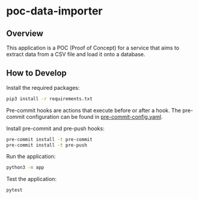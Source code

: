# poc-data-importer

## Overview

This application is a POC (Proof of Concept) for a service that aims to extract data from a CSV file and load it onto a database.

## How to Develop

Install the required packages:

```bash
pip3 install -r requirements.txt
```

Pre-commit hooks are actions that execute before or after a hook.
The pre-commit configuration can be found in [pre-commit-config.yaml](.pre-commit-config.yaml).

Install pre-commit and pre-push hooks:

```bash
pre-commit install -t pre-commit
pre-commit install -t pre-push
```

Run the application:

```bash
python3 -m app
```

Test the application:

```bash
pytest
```
